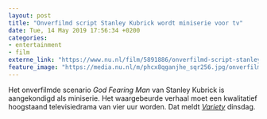 ```yaml
---
layout: post
title: "Onverfilmd script Stanley Kubrick wordt miniserie voor tv"
date: Tue, 14 May 2019 17:56:34 +0200
categories: 
- entertainment 
- film 
externe_link: "https://www.nu.nl/film/5891886/onverfilmd-script-stanley-kubrick-wordt-miniserie-voor-tv.html"
feature_image: "https://media.nu.nl/m/phcx8qganjhe_sqr256.jpg/onverfilmd-script-stanley-kubrick-wordt-miniserie-voor-tv.jpg"
---
```


Het onverfilmde scenario <em>God Fearing Man </em>van Stanley Kubrick is aangekondigd als miniserie. Het waargebeurde verhaal moet een kwalitatief hoogstaand televisiedrama van vier uur worden. Dat meldt <em><a href="https://variety.com/2019/tv/global/tv-drama-based-stanley-kubrick-script-production-1203214343/" target="_blank">Variety</a> </em>dinsdag.
